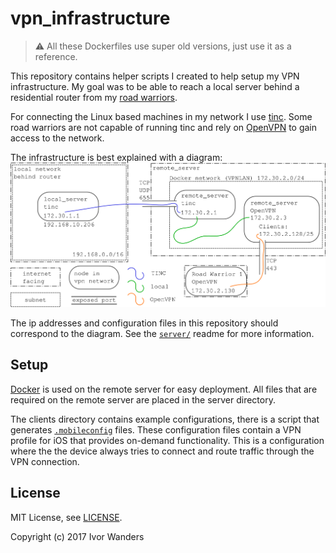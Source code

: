 # vpn_infrastructure

> :warning: All these Dockerfiles use super old versions, just use it as a reference.

This repository contains helper scripts I created to help setup my VPN
infrastructure. My goal was to be able to reach a local server behind a
residential router from my [road warriors][road_warrior].

For connecting the Linux based machines in my network I use [tinc][tinc]. Some
road warriors are not capable of running tinc and rely on [OpenVPN][openvpn] to
gain access to the network.

The infrastructure is best explained with a diagram:
![VPN_infrastructure](doc/vpn_infrastructure.png)

The ip addresses and configuration files in this repository should correspond
to the diagram. See the [`server/`](/server) readme for more information.

## Setup
[Docker][docker] is used on the remote server for easy deployment. All files
that are required on the remote server are placed in the server directory.

The clients directory contains example configurations, there is a script 
that generates [`.mobileconfig`][mobileconfig_apple_docs] files. These
configuration files contain a VPN profile for iOS that provides on-demand
functionality. This is a configuration where the the device always tries to
connect and route traffic through the VPN connection.

## License

MIT License, see [LICENSE](LICENSE).

Copyright (c) 2017 Ivor Wanders

[road_warrior]: https://en.wikipedia.org/wiki/Road_warrior_(computing)
[tinc]: https://www.tinc-vpn.org/
[openvpn]: https://openvpn.net/
[docker]: https://www.docker.com/
[mobileconfig_apple_docs]: https://developer.apple.com/library/content/featuredarticles/iPhoneConfigurationProfileRef/Introduction/Introduction.html#//apple_ref/doc/uid/TP40010206